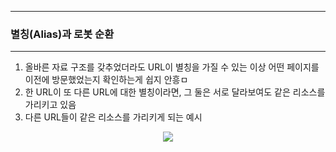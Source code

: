 -----
### 별칭(Alias)과 로봇 순환
-----
1. 올바른 자료 구조를 갖추었더라도 URL이 별칭을 가질 수 있는 이상 어떤 페이지를 이전에 방문했었는지 확인하는게 쉽지 안흥ㅁ
2. 한 URL이 또 다른 URL에 대한 별칭이라면, 그 둘은 서로 달라보여도 같은 리소스를 가리키고 있음
3. 다른 URL들이 같은 리소스를 가리키게 되는 예시
<div align="center">
<img src="https://github.com/user-attachments/assets/f13876fb-2155-41d7-a393-f7a2fdfc59ea">
</div>
